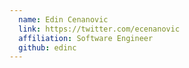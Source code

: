 ```yaml
---
  name: Edin Cenanovic
  link: https://twitter.com/ecenanovic
  affiliation: Software Engineer
  github: edinc
---
```

